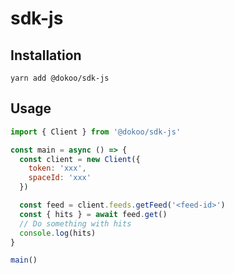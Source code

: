 # sdk-js

## Installation

```
yarn add @dokoo/sdk-js
```

## Usage

```javascript
import { Client } from '@dokoo/sdk-js'

const main = async () => {
  const client = new Client({
    token: 'xxx',
    spaceId: 'xxx'
  })

  const feed = client.feeds.getFeed('<feed-id>')
  const { hits } = await feed.get()
  // Do something with hits
  console.log(hits)
}

main()
```
